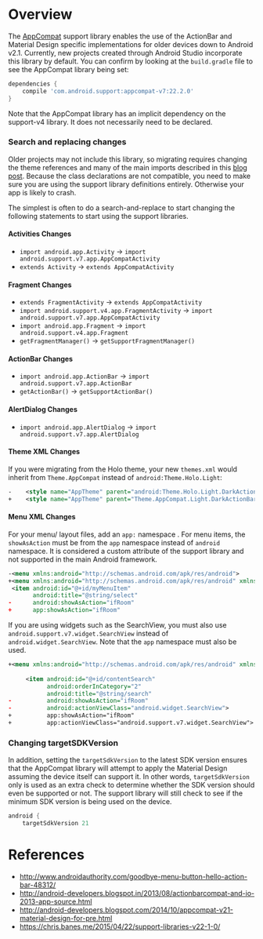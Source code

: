# Overview

The [AppCompat](https://developer.android.com/tools/support-library/features.html#v7) support library enables the use of the ActionBar and Material Design specific implementations for older devices down to Android v2.1.   Currently, new projects created through Android Studio incorporate this library by default.  You can confirm by looking at the `build.gradle` file to see the AppCompat library being set:

```gradle
dependencies {
    compile 'com.android.support:appcompat-v7:22.2.0'
}
```

Note that the AppCompat library has an implicit dependency on the support-v4 library.  It does not necessarily need to be declared.

### Search and replacing changes

Older projects may not include this library, so migrating requires changing the theme references and many of the main imports described in this [blog post](http://android-developers.blogspot.com/2014/10/appcompat-v21-material-design-for-pre.html).  Because the class declarations are not compatible, you need to make sure you are using the support library definitions entirely.  Otherwise your app is likely to crash.

The simplest is often to do a search-and-replace to start changing the following statements to start using the support libraries.

#### Activities Changes

 * `import android.app.Activity` -> `import android.support.v7.app.AppCompatActivity`
 * `extends Activity` -> `extends AppCompatActivity`

#### Fragment Changes

 * `extends FragmentActivity` -> `extends AppCompatActivity`
 * `import android.support.v4.app.FragmentActivity` -> `import android.support.v7.app.AppCompatActivity` 
 * `import android.app.Fragment` -> `import android.support.v4.app.Fragment`
 * `getFragmentManager()` -> `getSupportFragmentManager()`

#### ActionBar Changes

 * `import android.app.ActionBar` -> `import android.support.v7.app.ActionBar`
 * `getActionBar()` -> `getSupportActionBar()`

#### AlertDialog Changes

 * `import android.app.AlertDialog` -> `import android.support.v7.app.AlertDialog`

#### Theme XML Changes

If you were migrating from the Holo theme, your new `themes.xml` would inherit from `Theme.AppCompat` instead of `android:Theme.Holo.Light`:

```xml
-    <style name="AppTheme" parent="android:Theme.Holo.Light.DarkActionBar">
+    <style name="AppTheme" parent="Theme.AppCompat.Light.DarkActionBar">
```

#### Menu XML Changes

For your menu/ layout files, add an `app:` namespace .  For menu items, the `showAsAction` must be from the `app` namespace instead of `android` namespace.  It is considered a custom attribute of the support library and not supported in the main Android framework.

```xml
-<menu xmlns:android="http://schemas.android.com/apk/res/android">
+<menu xmlns:android="http://schemas.android.com/apk/res/android" xmlns:app="http://schemas.android.com/apk/res-auto">
 <item android:id="@+id/myMenuItem"
       android:title="@string/select"
-      android:showAsAction="ifRoom"
+      app:showAsAction="ifRoom"
```

If you are using widgets such as the SearchView, you must also use `android.support.v7.widget.SearchView` instead of `android.widget.SearchView`.  Note that the `app` namespace must also be used.

```xml
+<menu xmlns:android="http://schemas.android.com/apk/res/android" xmlns:app="http://schemas.android.com/apk/res-auto">
 
     <item android:id="@+id/contentSearch"
           android:orderInCategory="2"
           android:title="@string/search"
-          android:showAsAction="ifRoom"
-          android:actionViewClass="android.widget.SearchView">
+          app:showAsAction="ifRoom"
+          app:actionViewClass="android.support.v7.widget.SearchView">
```

### Changing targetSDKVersion

In addition, setting the `targetSdkVersion` to the latest SDK version ensures that the  AppCompat library will attempt to apply the Material Design assuming the device itself can support it.  In other words, `targetSdkVersion` only is used as an extra check to determine whether the SDK version should even be supported or not.  The support library will still check to see if the minimum SDK version is being used on the device.

```gradle
android {
    targetSdkVersion 21
```



# References

* <http://www.androidauthority.com/goodbye-menu-button-hello-action-bar-48312/>
* <http://android-developers.blogspot.in/2013/08/actionbarcompat-and-io-2013-app-source.html>
* <http://android-developers.blogspot.com/2014/10/appcompat-v21-material-design-for-pre.html>
* <https://chris.banes.me/2015/04/22/support-libraries-v22-1-0/>